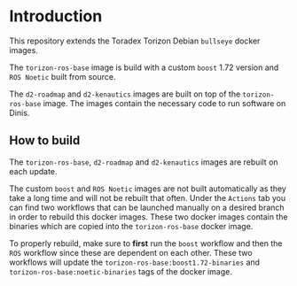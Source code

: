 # Introduction
This repository extends the Toradex Torizon Debian `bullseye` docker images.

The `torizon-ros-base` image is build with a custom `boost` 1.72 version and `ROS Noetic` built from source. 

The `d2-roadmap` and `d2-kenautics` images are built on top of the `torizon-ros-base` image. The images contain the necessary code to run software on Dinis.

## How to build
The `torizon-ros-base`, `d2-roadmap` and `d2-kenautics` images are rebuilt on each update. 

The custom `boost` and `ROS Noetic` images are not built automatically as they take a long time and will not be rebuilt that often. Under the `Actions` tab you can find two workflows that can be launched manually on a desired branch in order to rebuild this docker images. These two docker images contain the binaries which are copied into the `torizon-ros-base` docker image.

To properly rebuild, make sure to **first** run the `boost` workflow and then the `ROS` workflow since these are dependent on each other. These two workflows will update the `torizon-ros-base:boost1.72-binaries` and `torizon-ros-base:noetic-binaries` tags of the docker image.
